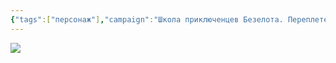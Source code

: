 ```yaml
---
{"tags":["персонаж"],"campaign":"Школа приключенцев Безелота. Переплетенные судьбы","dg-publish":true,"permalink":"/gizmo/","dgPassFrontmatter":true}
---
```



![](https://i.imgur.com/UPGcbL9.jpeg)
